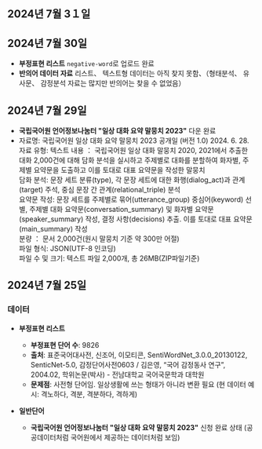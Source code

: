 ## 2024년 7월 3１일

## 2024년 7월 30일
- **부정표현 리스트** `negative-word`로 업로드 완료
- **반의어 데이터 자료** 리스트、 텍스트형 데이터는 아직 찾지 못함、（형태분석、 유사문、 감정분석 자료는 많지만 반의어는 찾을 수 없었음）

## 2024년 7월 29일
- **국립국어원 언어정보나눔터 "일상 대화 요약 말뭉치 2023"** 다운 완료
- 자료명: 국립국어원 일상 대화 요약 말뭉치 2023
  공개일 (버전 1.0) 2024. 6. 28.
  자료 유형: 텍스트
  내용 ： 국립국어원 일상 대화 말뭉치 2020, 2021에서 추출한 대화 2,000건에 대해 담화 분석을 실시하고 주제별로 대화를 분할하여 화자별, 주제별 요약문을 도출하고 이를 토대로 대표 요약문을 작성한 말뭉치    
  담화 분석: 문장 세트 분류(type), 각 문장 세트에 대한 화행(dialog_act)과 관계(target) 주석, 중심 문장 간 관계(relational_triple) 분석    
  요약문 작성: 문장 세트를 주제별로 묶어(utterance_group) 중심어(keyword) 선별, 주제별 대화 요약문(conversation_summary) 및 화자별 요약문(speaker_summary) 작성, 결정 사항(decisions) 추출. 이를 토대로 대표 요약문(main_summary) 작성    
  분량 ： 문서 2,000건(원시 말뭉치 기준 약 300만 어절)    
  파일 형식: JSON(UTF-8 인코딩)     
  파일 수 및 크기: 텍스트 파일 2,000개, 총 26MB(ZIP파일기준)    

## 2024년 7월 25일
### 데이터
- **부정표현 리스트**
  - **부정표현 단어 수**: 9826
  - **출처**: 표준국어대사전, 신조어, 이모티콘, SentiWordNet_3.0.0_20130122, SenticNet-5.0, 감정단어사전0603 / 김은영, “국어 감정동사 연구”, 2004.02, 학위논문(박사) - 전남대학교 국어국문학과 대학원
  - **문제점**: 사전형 단어임. 일상생활에 쓰는 형태가 아니라 변환 필요 (현 데이터 예시: 격노하다, 격분, 격분하다, 격하게)

- **일반단어**
  - **국립국어원 언어정보나눔터 "일상 대화 요약 말뭉치 2023"** 신청 완료 상태 (공공데이터처럼 국어원에서 제공하는 데이터처럼 보임)
